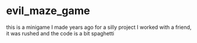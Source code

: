 # evil_maze_game
this is a minigame I made years ago for a silly project I worked with a friend, it was rushed and the code is a bit spaghetti
